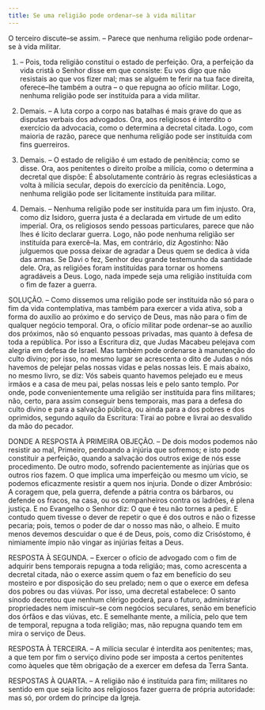 ```yaml
---
title: Se uma religião pode ordenar–se à vida militar
---
```


O terceiro discute–se assim. – Parece que nenhuma religião pode ordenar–se à vida militar.  

1. – Pois, toda religião constitui o estado de perfeição. Ora, a perfeição da vida cristã o Senhor disse em que consiste: Eu vos digo que não resistais ao que vos fizer mal; mas se alguém te ferir na tua face direita, oferece–lhe também a outra – o que repugna ao ofício militar. Logo, nenhuma religião pode ser instituída para a vida militar.  

2. Demais. – A luta corpo a corpo nas batalhas é mais grave do que as disputas verbais dos advogados. Ora, aos religiosos é interdito o exercício da advocacia, como o determina a decretal citada. Logo, com maioria de razão, parece que nenhuma religião pode ser instituída com fins guerreiros.  

3. Demais. – O estado de religião é um estado de penitência; como se disse. Ora, aos penitentes o direito proíbe a milícia, como o determina a decretal que dispõe: É absolutamente contrário às regras eclesiásticas a volta à milícia secular, depois do exercício da penitência. Logo, nenhuma religião pode ser licitamente instituída para militar. 

4. Demais. – Nenhuma religião pode ser instituída para um fim injusto. Ora, como diz Isidoro, guerra justa é a declarada em virtude de um edito imperial. Ora, os religiosos sendo pessoas particulares, parece que não lhes é lícito declarar guerra. Logo, não pode nenhuma religião ser instituída para exercê–la.  Mas, em contrário, diz Agostinho: Não julguemos que possa deixar de agradar a Deus quem se dedica à vida das armas. Se Davi o fez, Senhor deu grande testemunho da santidade dele. Ora, as religiões foram instituídas para tornar os homens agradáveis a Deus. Logo, nada impede seja uma religião instituída com o fim de fazer a guerra.  

SOLUÇÃO. – Como dissemos uma religião pode ser instituída não só para o fim da vida contemplativa, mas também para exercer a vida ativa, sob a forma do auxílio ao próximo e do serviço de Deus, mas não para o fim de qualquer negócio temporal. Ora, o ofício militar pode ordenar–se ao auxílio dos próximos, não só enquanto pessoas privadas, mas quanto à defesa de toda a república. Por isso a Escritura diz, que Judas Macabeu pelejava com alegria em defesa de Israel. Mas também pode ordenarse à manutenção do culto divino; por isso, no mesmo lugar se acrescenta o dito de Judas o nós havemos de pelejar pelas nossas vidas e pelas nossas leis. E mais abaixo, no mesmo livro, se diz: Vós sabeis quanto havemos pelejado eu e meus irmãos e a casa de meu pai, pelas nossas leis e pelo santo templo. Por onde, pode convenientemente uma religião ser instituída para fins militares; não, certo, para assim conseguir bens temporais, mas para a defesa do culto divino e para a salvação pública, ou ainda para a dos pobres e dos oprimidos, segundo aquilo da Escritura: Tirai ao pobre e livrai ao desvalido da mão do pecador.  

DONDE A RESPOSTA À PRIMEIRA OBJEÇÃO. – De dois modos podemos não resistir ao mal, Primeiro, perdoando a injúria que sofremos; e isto pode constituir a perfeição, quando a salvação dos outros exige de nós esse procedimento. De outro modo, sofrendo pacientemente as injúrias que os outros rios fazem. O que implica uma imperfeição ou mesmo um vício, se podemos eficazmente resistir a quem nos injuria. Donde o dizer Ambrósio: A coragem que, pela guerra, defende a pátria contra os bárbaros, ou defende os fracos, na casa, ou os companheiros contra os ladrões, é plena justiça. E no Evangelho o Senhor diz: O que é teu não tornes a pedir. E contudo quem tivesse o dever de repetir o que é dos outros e não o fizesse pecaria; pois, temos o poder de dar o nosso mas não, o alheio. E muito menos devemos descuidar o que é de Deus, pois, como diz Crisóstomo, é nimiamente ímpio não vingar as injúrias feitas a Deus.  

RESPOSTA À SEGUNDA. – Exercer o ofício de advogado com o fim de adquirir bens temporais repugna a toda religião; mas, como acrescenta a decretal citada, não o exerce assim quem o faz em benefício do seu mosteiro e por disposição do seu prelado; nem o que o exerce em defesa dos pobres ou das viúvas. Por isso, uma decretal estabelece: O santo sínodo decretou que nenhum clérigo poderá, para o futuro, administrar propriedades nem imiscuir–se com negócios seculares, senão em benefício dos órfãos e das viúvas, etc. E semelhante mente, a milícia, pelo que tem de temporal, repugna a toda religião; mas, não repugna quando tem em mira o serviço de Deus.  

RESPOSTA À TERCEIRA. – A milícia secular é interdita aos penitentes; mas, a que tem por fim o serviço divino pode ser imposta a certos penitentes como àqueles que têm obrigação de a exercer em defesa da Terra Santa.  

RESPOSTAS À QUARTA. – A religião não é instituída para fim; militares no sentido em que seja licito aos religiosos fazer guerra de própria autoridade: mas só, por ordem do príncipe da Igreja.